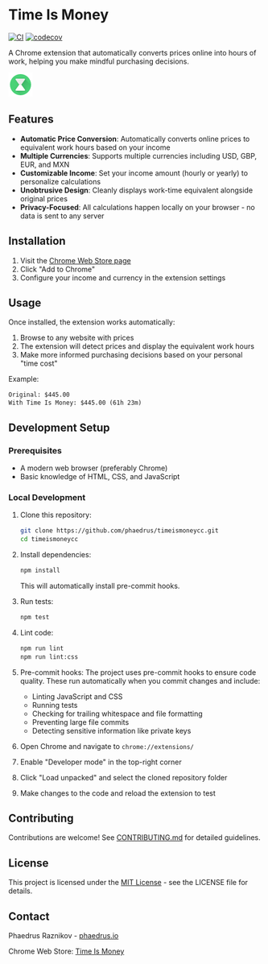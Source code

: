 # Time Is Money

[![CI](https://github.com/phaedrus/timeismoneycc/actions/workflows/ci.yml/badge.svg)](https://github.com/phaedrus/timeismoneycc/actions/workflows/ci.yml)
[![codecov](https://codecov.io/gh/phaedrus/timeismoneycc/branch/master/graph/badge.svg)](https://codecov.io/gh/phaedrus/timeismoneycc)

A Chrome extension that automatically converts prices online into hours of work, helping you make mindful purchasing decisions.

![Time Is Money Icon](images/icon.png)

## Features

- **Automatic Price Conversion**: Automatically converts online prices to equivalent work hours based on your income
- **Multiple Currencies**: Supports multiple currencies including USD, GBP, EUR, and MXN
- **Customizable Income**: Set your income amount (hourly or yearly) to personalize calculations
- **Unobtrusive Design**: Cleanly displays work-time equivalent alongside original prices
- **Privacy-Focused**: All calculations happen locally on your browser - no data is sent to any server

## Installation

1. Visit the [Chrome Web Store page](https://chrome.google.com/webstore/detail/time-is-money/ooppbnomdcjmoepangldchpmjhkeendl)
2. Click "Add to Chrome"
3. Configure your income and currency in the extension settings

## Usage

Once installed, the extension works automatically:

1. Browse to any website with prices
2. The extension will detect prices and display the equivalent work hours
3. Make more informed purchasing decisions based on your personal "time cost"

Example:

```
Original: $445.00
With Time Is Money: $445.00 (61h 23m)
```

## Development Setup

### Prerequisites

- A modern web browser (preferably Chrome)
- Basic knowledge of HTML, CSS, and JavaScript

### Local Development

1. Clone this repository:

   ```bash
   git clone https://github.com/phaedrus/timeismoneycc.git
   cd timeismoneycc
   ```

2. Install dependencies:

   ```bash
   npm install
   ```

   This will automatically install pre-commit hooks.

3. Run tests:

   ```bash
   npm test
   ```

4. Lint code:

   ```bash
   npm run lint
   npm run lint:css
   ```

5. Pre-commit hooks:
   The project uses pre-commit hooks to ensure code quality. These run automatically when you commit changes and include:

   - Linting JavaScript and CSS
   - Running tests
   - Checking for trailing whitespace and file formatting
   - Preventing large file commits
   - Detecting sensitive information like private keys

6. Open Chrome and navigate to `chrome://extensions/`

7. Enable "Developer mode" in the top-right corner

8. Click "Load unpacked" and select the cloned repository folder

9. Make changes to the code and reload the extension to test

## Contributing

Contributions are welcome! See [CONTRIBUTING.md](CONTRIBUTING.md) for detailed guidelines.

## License

This project is licensed under the [MIT License](LICENSE) - see the LICENSE file for details.

## Contact

Phaedrus Raznikov - [phaedrus.io](https://www.phaedrus.io)

Chrome Web Store: [Time Is Money](https://chrome.google.com/webstore/detail/time-is-money/ooppbnomdcjmoepangldchpmjhkeendl)
